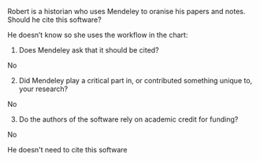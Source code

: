 Robert is a historian who uses Mendeley to oranise his papers and notes. Should he cite this software?

He doesn’t know so she uses the workflow in the chart:

1. Does Mendeley ask that it should be cited?
 
 No

2. Did Mendeley play a critical part in, or contributed something unique to, your research?
 
 No

3. Do the authors of the software rely on academic credit for funding?
 
 No

He doesn't need to cite this software
